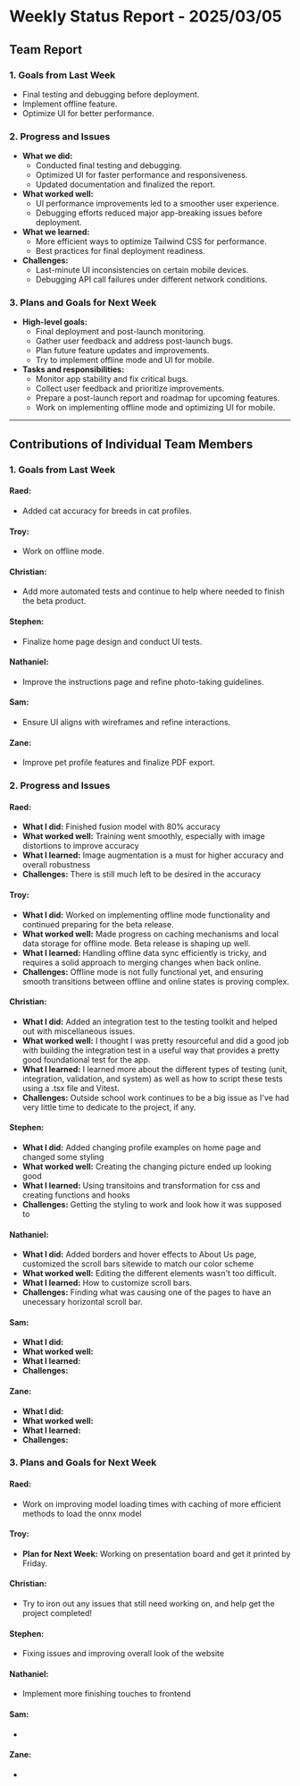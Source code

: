 # Weekly Status Report - 2025/03/05

## Team Report

### 1. Goals from Last Week
- Final testing and debugging before deployment.
- Implement offline feature.
- Optimize UI for better performance.

### 2. Progress and Issues
- **What we did:**
  - Conducted final testing and debugging.
  - Optimized UI for faster performance and responsiveness.
  - Updated documentation and finalized the report.
- **What worked well:**
  - UI performance improvements led to a smoother user experience.
  - Debugging efforts reduced major app-breaking issues before deployment.
- **What we learned:**
  - More efficient ways to optimize Tailwind CSS for performance.
  - Best practices for final deployment readiness.
- **Challenges:**
  - Last-minute UI inconsistencies on certain mobile devices.
  - Debugging API call failures under different network conditions.

### 3. Plans and Goals for Next Week
- **High-level goals:**
  - Final deployment and post-launch monitoring.
  - Gather user feedback and address post-launch bugs.
  - Plan future feature updates and improvements.
  - Try to implement offline mode and UI for mobile.
- **Tasks and responsibilities:**
  - Monitor app stability and fix critical bugs.
  - Collect user feedback and prioritize improvements.
  - Prepare a post-launch report and roadmap for upcoming features.
  - Work on implementing offline mode and optimizing UI for mobile.

---

## Contributions of Individual Team Members

### 1. Goals from Last Week

#### Raed:
- Added cat accuracy for breeds in cat profiles. 

#### Troy:
- Work on offline mode. 

#### Christian:
- Add more automated tests and continue to help where needed to finish the beta product.

#### Stephen:
- Finalize home page design and conduct UI tests.

#### Nathaniel:
- Improve the instructions page and refine photo-taking guidelines.

#### Sam:
- Ensure UI aligns with wireframes and refine interactions.

#### Zane:
- Improve pet profile features and finalize PDF export.

### 2. Progress and Issues

#### Raed:
- **What I did:** Finished fusion model with 80% accuracy
- **What worked well:** Training went smoothly, especially with image distortions to improve accuracy
- **What I learned:** Image augmentation is a must for higher accuracy and overall robustness
- **Challenges:** There is still much left to be desired in the accuracy

#### Troy:
- **What I did:** Worked on implementing offline mode functionality and continued preparing for the beta release.
- **What worked well:** Made progress on caching mechanisms and local data storage for offline mode. Beta release is shaping up well.
- **What I learned:** Handling offline data sync efficiently is tricky, and requires a solid approach to merging changes when back online.
- **Challenges:** Offline mode is not fully functional yet, and ensuring smooth transitions between offline and online states is proving complex.

#### Christian:
- **What I did:** Added an integration test to the testing toolkit and helped out with miscellaneous issues.
- **What worked well:** I thought I was pretty resourceful and did a good job with building the integration test in a useful way that provides a pretty good foundational test for the app.
- **What I learned:** I learned more about the different types of testing (unit, integration, validation, and system) as well as how to script these tests using a .tsx file and Vitest.
- **Challenges:** Outside school work continues to be a big issue as I've had very little time to dedicate to the project, if any.

#### Stephen:
- **What I did:** Added changing profile examples on home page and changed some styling
- **What worked well:** Creating the changing picture ended up looking good
- **What I learned:** Using transitoins and transformation for css and creating functions and hooks
- **Challenges:** Getting the styling to work and look how it was supposed to

#### Nathaniel:
- **What I did:** Added borders and hover effects to About Us page, customized the scroll bars sitewide to match our color scheme
- **What worked well:** Editing the different elements wasn't too difficult.
- **What I learned:** How to customize scroll bars.
- **Challenges:** Finding what was causing one of the pages to have an unecessary horizontal scroll bar.

#### Sam:
- **What I did:** 
- **What worked well:** 
- **What I learned:** 
- **Challenges:** 

#### Zane:
- **What I did:** 
- **What worked well:** 
- **What I learned:** 
- **Challenges:** 

### 3. Plans and Goals for Next Week

#### Raed:
- Work on improving model loading times with caching of more efficient methods to load the onnx model 

#### Troy:
- **Plan for Next Week:** Working on presentation board and get it printed by Friday. 

#### Christian:
- Try to iron out any issues that still need working on, and help get the project completed!

#### Stephen:
- Fixing issues and improving overall look of the website


#### Nathaniel:
- Implement more finishing touches to frontend

#### Sam:
- 

#### Zane:
- 
